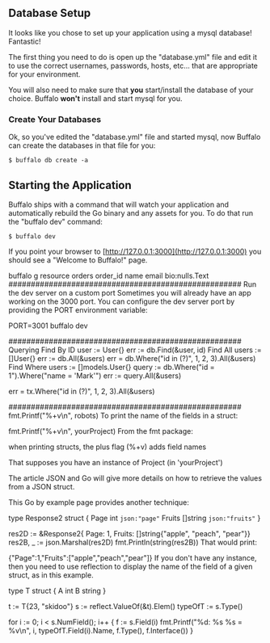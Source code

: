 
## Database Setup

It looks like you chose to set up your application using a mysql database! Fantastic!

The first thing you need to do is open up the "database.yml" file and edit it to use the correct usernames, passwords, hosts, etc... that are appropriate for your environment.

You will also need to make sure that **you** start/install the database of your choice. Buffalo **won't** install and start mysql for you.

### Create Your Databases

Ok, so you've edited the "database.yml" file and started mysql, now Buffalo can create the databases in that file for you:

	$ buffalo db create -a
## Starting the Application

Buffalo ships with a command that will watch your application and automatically rebuild the Go binary and any assets for you. To do that run the "buffalo dev" command:

	$ buffalo dev

If you point your browser to [http://127.0.0.1:3000](http://127.0.0.1:3000) you should see a "Welcome to Buffalo!" page.


buffalo g resource orders order_id name email bio:nulls.Text
####################################################
Run the dev server on a custom port
Sometimes you will already have an app working on the 3000 port. You can configure the dev server port by providing the PORT environment variable:

 PORT=3001 buffalo dev

####################################################
Querying
Find By ID
user := User{}
err := db.Find(&user, id)
Find All
users := []User{}
err := db.All(&users)
err = db.Where("id in (?)", 1, 2, 3).All(&users)
Find Where
users := []models.User{}
query := db.Where("id = 1").Where("name = 'Mark'")
err := query.All(&users)

err = tx.Where("id in (?)", 1, 2, 3).All(&users)

####################################################
fmt.Printf("%+v\n", robots)
To print the name of the fields in a struct:

fmt.Printf("%+v\n", yourProject)
From the fmt package:

when printing structs, the plus flag (%+v) adds field names

That supposes you have an instance of Project (in 'yourProject')

The article JSON and Go will give more details on how to retrieve the values from a JSON struct.

This Go by example page provides another technique:

type Response2 struct {
  Page   int      `json:"page"`
  Fruits []string `json:"fruits"`
}

res2D := &Response2{
    Page:   1,
    Fruits: []string{"apple", "peach", "pear"}}
res2B, _ := json.Marshal(res2D)
fmt.Println(string(res2B))
That would print:

{"Page":1,"Fruits":["apple","peach","pear"]}
If you don't have any instance, then you need to use reflection to display the name of the field of a given struct, as in this example.

type T struct {
    A int
    B string
}

t := T{23, "skidoo"}
s := reflect.ValueOf(&t).Elem()
typeOfT := s.Type()

for i := 0; i < s.NumField(); i++ {
    f := s.Field(i)
    fmt.Printf("%d: %s %s = %v\n", i,
        typeOfT.Field(i).Name, f.Type(), f.Interface())
}